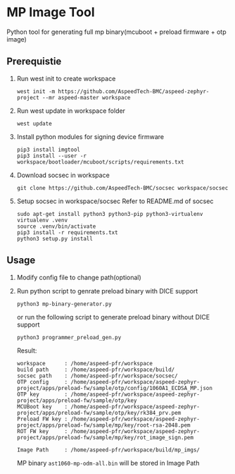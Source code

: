 # MP Image Tool

Python tool for generating full mp binary(mcuboot + preload firmware + otp image)

## Prerequistie
1. Run west init to create workspace
   ```
   west init -m https://github.com/AspeedTech-BMC/aspeed-zephyr-project --mr aspeed-master workspace
   ```
2. Run west update in workspace folder
   ```
   west update
   ```
3. Install python modules for signing device firmware
   ```
   pip3 install imgtool
   pip3 install --user -r workspace/bootloader/mcuboot/scripts/requirements.txt
   ```
4. Download socsec in workspace
   ```
   git clone https://github.com/AspeedTech-BMC/socsec workspace/socsec
   ```
5. Setup socsec in workspace/socsec
   Refer to README.md of socsec
   ```
   sudo apt-get install python3 python3-pip python3-virtualenv
   virtualenv .venv
   source .venv/bin/activate
   pip3 install -r requirements.txt
   python3 setup.py install
   ```

## Usage
1. Modify config file to change path(optional)

2. Run python script to genrate preload binary with DICE support
   ```
   python3 mp-binary-generator.py
   ```
   or run the following script to generate preload binary without DICE support
   ```
   python3 programmer_preload_gen.py
   ```
   Result:

   ```
   workspace      : /home/aspeed-pfr/workspace
   build path     : /home/aspeed-pfr/workspace/build/
   socsec path    : /home/aspeed-pfr/workspace/socsec/
   OTP config     : /home/aspeed-pfr/workspace/aspeed-zephyr-project/apps/preload-fw/sample/otp/config/1060A1_ECDSA_MP.json
   OTP key        : /home/aspeed-pfr/workspace/aspeed-zephyr-project/apps/preload-fw/sample/otp/key
   MCUBoot key    : /home/aspeed-pfr/workspace/aspeed-zephyr-project/apps/preload-fw/sample/otp/key/rk384_prv.pem
   Preload FW key : /home/aspeed-pfr/workspace/aspeed-zephyr-project/apps/preload-fw/sample/mp/key/root-rsa-2048.pem
   ROT FW key     : /home/aspeed-pfr/workspace/aspeed-zephyr-project/apps/preload-fw/sample/mp/key/rot_image_sign.pem
   
   Image Path     : /home/aspeed-pfr/workspace/build/mp_imgs/
   
   ```
   MP binary `ast1060-mp-odm-all.bin` will be stored in Image Path

